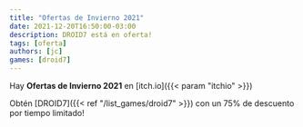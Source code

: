 ```yaml
---
title: "Ofertas de Invierno 2021"
date: 2021-12-20T16:50:00-03:00
description: DROID7 está en oferta!
tags: [oferta]
authors: [jc]
games: [droid7]
---
```


Hay **Ofertas de Invierno 2021** en [itch.io]({{< param "itchio" >}})

Obtén [DROID7]({{< ref "/list_games/droid7" >}}) con un 75% de descuento por tiempo limitado!
